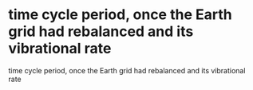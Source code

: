 # time cycle period, once the Earth grid had rebalanced and its vibrational rate

time cycle period, once the Earth grid had rebalanced and its vibrational rate